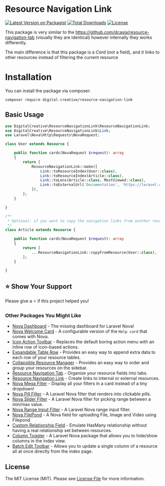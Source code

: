 # Resource Navigation Link

[![Latest Version on Packagist](https://img.shields.io/packagist/v/digital-creative/resource-navigation-link)](https://packagist.org/packages/digital-creative/resource-navigation-link)
[![Total Downloads](https://img.shields.io/packagist/dt/digital-creative/resource-navigation-link)](https://packagist.org/packages/digital-creative/resource-navigation-link)
[![License](https://img.shields.io/packagist/l/digital-creative/resource-navigation-link)](https://github.com/dcasia/resource-navigation-link/blob/main/LICENSE)

This package is very similar to the https://github.com/dcasia/resource-navigation-tab (visually they are identical)
however internally they works differently.

The main difference is that this package is a *Card* (not a field), and it links to other resources instead of filtering the current resource

# Installation

You can install the package via composer:

```
composer require digital-creative/resource-navigation-link
```

## Basic Usage

```php
use DigitalCreative\ResourceNavigationLink\ResourceNavigationLink;
use DigitalCreative\ResourceNavigationLink\Link;
use Laravel\Nova\Http\Requests\NovaRequest;

class User extends Resource {

    public function cards(NovaRequest $request): array
    {
        return [
            ResourceNavigationLink::make([
                Link::toResourceIndex(User::class),
                Link::toResourceIndex(Article::class),
                Link::toLens(Article::class, MostViewed::class),
                Link::toExternalUrl('Documentation', 'https://laravel.com/docs/10.x/readme'),
            ]),
        ];
    }

}

/**
 * Optional: if you want to copy the navigation links from another resource
 */
class Article extends Resource {

    public function cards(NovaRequest $request): array
    {
        return [
            ...ResourceNavigationLink::copyFromResource(User::class),
        ];
    }

}
```

## ⭐️ Show Your Support

Please give a ⭐️ if this project helped you!

### Other Packages You Might Like

- [Nova Dashboard](https://github.com/dcasia/nova-dashboard) - The missing dashboard for Laravel Nova!
- [Nova Welcome Card](https://github.com/dcasia/nova-welcome-card) - A configurable version of the `Help card` that comes with Nova.
- [Icon Action Toolbar](https://github.com/dcasia/icon-action-toolbar) - Replaces the default boring action menu with an inline row of icon-based actions.
- [Expandable Table Row](https://github.com/dcasia/expandable-table-row) - Provides an easy way to append extra data to each row of your resource tables.
- [Collapsible Resource Manager](https://github.com/dcasia/collapsible-resource-manager) - Provides an easy way to order and group your resources on the sidebar.
- [Resource Navigation Tab](https://github.com/dcasia/resource-navigation-tab) - Organize your resource fields into tabs.
- [Resource Navigation Link](https://github.com/dcasia/resource-navigation-link) - Create links to internal or external resources.
- [Nova Mega Filter](https://github.com/dcasia/nova-mega-filter) - Display all your filters in a card instead of a tiny dropdown!
- [Nova Pill Filter](https://github.com/dcasia/nova-pill-filter) - A Laravel Nova filter that renders into clickable pills.
- [Nova Slider Filter](https://github.com/dcasia/nova-slider-filter) - A Laravel Nova filter for picking range between a min/max value.
- [Nova Range Input Filter](https://github.com/dcasia/nova-range-input-filter) - A Laravel Nova range input filter.
- [Nova FilePond](https://github.com/dcasia/nova-filepond) - A Nova field for uploading File, Image and Video using Filepond.
- [Custom Relationship Field](https://github.com/dcasia/custom-relationship-field) - Emulate HasMany relationship without having a real relationship set between resources.
- [Column Toggler](https://github.com/dcasia/column-toggler) - A Laravel Nova package that allows you to hide/show columns in the index view.
- [Batch Edit Toolbar](https://github.com/dcasia/batch-edit-toolbar) - Allows you to update a single column of a resource all at once directly from the index page.

## License

The MIT License (MIT). Please see [License File](https://raw.githubusercontent.com/dcasia/resource-navigation-link/master/LICENSE) for more information.
